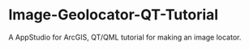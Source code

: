 # Image-Geolocator-QT-Tutorial
A AppStudio for ArcGIS, QT/QML tutorial for making an image locator.
